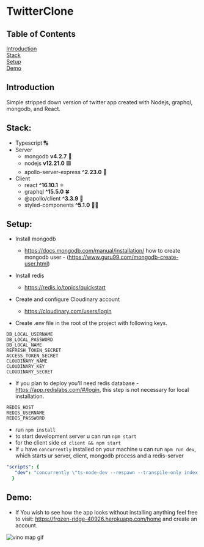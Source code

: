 # TwitterClone

## Table of Contents  
[Introduction](#introduction)  
[Stack](#stack)    
[Setup](#setup)  
[Demo](#demo) 

<a name="introduction"/>
<a name="stack"/>
<a name="setup"/>
<a name="screenshots"/>
<a name="demo"/>

## Introduction

Simple stripped down version of twitter app created with Nodejs, graphql, mongodb, and React. 

## Stack: 
  - Typescript 🔠
  - Server
    - mongodb **v4.2.7** 📅
    - nodejs **v12.21.0** 🟩
    - apollo-server-express **^2.23.0** 🚧
  - Client 
    - react **^16.10.1** ⚛️
    - graphql **^15.5.0** 🍀
    - @apollo/client **^3.3.9** 🚀
    - styled-components **^5.1.0** 💅🏿
    
## Setup: 
  - Install mongodb
    - https://docs.mongodb.com/manual/installation/ how to create mongodb user -  (https://www.guru99.com/mongodb-create-user.html)
  - Install redis
    - https://redis.io/topics/quickstart
  - Create and configure Cloudinary account
    - https://cloudinary.com/users/login
  
   - Create .env file in the root of the project with following keys.  
   
    DB_LOCAL_USERNAME  
    DB_LOCAL_PASSWORD  
    DB_LOCAL_NAME  
    REFRESH_TOKEN_SECRET
    ACCESS_TOKEN_SECRET
    CLOUDINARY_NAME
    CLOUDINARY_KEY
    CLOUDINARY_SECRET

   - If you plan to deploy you'll need redis database - https://app.redislabs.com/#/login, this step is not necessary for local installation.  
   
    REDIS_HOST  
    REDIS_USERNAME  
    REDIS_PASSWORD  
    
   - run ```npm install``` 
   - to start development server  u can run ```npm start```
   - for the client side ```cd client && npm start```
   - If u have ```concurrently``` installed on your machine u can run ```npm run dev```, which starts ur server, client, mongodb process and a redis-server
  
  ```yaml
  "scripts": {
     "dev": "concurrently \"ts-node-dev --respawn --transpile-only index.ts\" \"cd client && npm start\" \"mongod --auth\" \"redis-server\""
    }
  ```
  
 ## Demo:
 
  - If You wish to see how the app looks without installing anything feel free to visit:
  https://frozen-ridge-40926.herokuapp.com/home and create an account.
  
  ![vino map gif](https://github.com/chimson/TwitterClone/blob/master/client/github_markdown_screens/oBNE3rjQ7O.gif)
